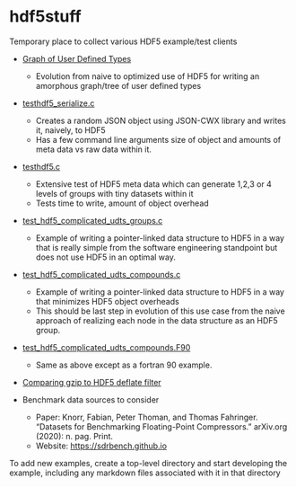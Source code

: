 # hdf5stuff
Temporary place to collect various HDF5 example/test clients

* [Graph of User Defined Types](./graph_of_udts/README.md)
   * Evolution from naive to optimized use of HDF5 for writing an amorphous graph/tree of user defined types

* [testhdf5_serialize.c](./snipits/testhdf5_serialize.c)
  * Creates a random JSON object using JSON-CWX library and writes it, naively, to HDF5
  * Has a few command line arguments size of object and amounts of meta data vs raw data within it.

* [testhdf5.c](./snipits/testhdf5.c)
  * Extensive test of HDF5 meta data which can generate 1,2,3 or 4 levels of groups with tiny datasets within it
  * Tests time to write, amount of object overhead

* [test_hdf5_complicated_udts_groups.c](./snipits/test_hdf5_complicated_udts_groups.c)
  * Example of writing a pointer-linked data structure to HDF5 in a way that is really simple from the software
    engineering standpoint but does not use HDF5 in an optimal way.

* [test_hdf5_complicated_udts_compounds.c](./snipits/test_hdf5_complicated_udts_compounds.c)
  * Example of writing a pointer-linked data structure to HDF5 in a way that minimizes HDF5 object overheads
  * This should be last step in evolution of this use case from the naive approach of realizing each node
    in the data structure as an HDF5 group.

* [test_hdf5_complicated_udts_compounds.F90](./snipits/test_hdf5_complicated_udts_compounds.F90)
  * Same as above except as a fortran 90 example.

* [Comparing gzip to HDF5 deflate filter](./compression_stuff/README.md)

* Benchmark data sources to consider

  * Paper: Knorr, Fabian, Peter Thoman, and Thomas Fahringer. “Datasets for Benchmarking Floating-Point Compressors.” arXiv.org (2020): n. pag. Print.
  * Website: https://sdrbench.github.io

To add new examples, create a top-level directory and start developing the example, including any
markdown files associated with it in that directory



